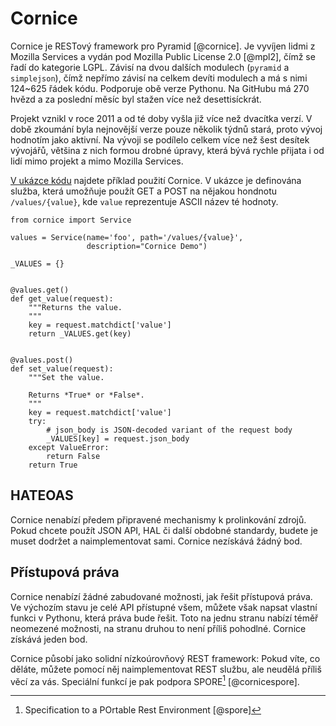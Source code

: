 Cornice
=======

Cornice je RESTový framework pro Pyramid [@cornice].
Je vyvíjen lidmi z Mozilla Services a vydán pod Mozilla Public License 2.0 [@mpl2],
čímž se řadí do kategorie LGPL.
Závisí na dvou dalších modulech (`pyramid` a `simplejson`),
čímž nepřímo závisí na celkem devíti modulech a má s nimi 124~625 řádek kódu.
Podporuje obě verze Pythonu. Na GitHubu má 270 hvězd a za poslední měsíc byl stažen více než desettisíckrát.

Projekt vznikl v roce 2011 a od té doby vyšla již více než dvacítka verzí.
V době zkoumání byla nejnovější verze pouze několik týdnů stará, proto vývoj hodnotím jako aktivní.
Na vývoji se podílelo celkem více než šest desítek vývojářů, většina z nich formou drobné úpravy, která bývá rychle přijata i od lidí mimo projekt a mimo Mozilla Services.

[V ukázce kódu](#code:cornice) najdete příklad použití Cornice.
V ukázce je definována služba, která umožňuje použít GET a POST na nějakou hondnotu `/values/{value}`, kde `value` reprezentuje ASCII název té hodnoty.

```{caption="{#code:cornice}Příklad použití z dokumentace Cornice \autocite{cornicedoc}" .python}
from cornice import Service

values = Service(name='foo', path='/values/{value}',
                 description="Cornice Demo")

_VALUES = {}


@values.get()
def get_value(request):
    """Returns the value.
    """
    key = request.matchdict['value']
    return _VALUES.get(key)


@values.post()
def set_value(request):
    """Set the value.

    Returns *True* or *False*.
    """
    key = request.matchdict['value']
    try:
        # json_body is JSON-decoded variant of the request body
        _VALUES[key] = request.json_body
    except ValueError:
        return False
    return True
```

HATEOAS
-------

Cornice nenabízí předem připravené mechanismy k prolinkování zdrojů.
Pokud chcete použít JSON API, HAL či další obdobné standardy, budete je muset dodržet a naimplementovat sami.
Cornice nezískává žádný bod.


Přístupová práva
----------------

Cornice nenabízí žádné zabudované možnosti, jak řešit přístupová práva. Ve výchozím stavu je celé API přístupné všem, můžete však napsat vlastní funkci v Pythonu, která práva bude řešit. Toto na jednu stranu nabízí téměř neomezené možnosti, na stranu druhou to není příliš pohodlné. Cornice získává jeden bod.


Cornice působí jako solidní nízkoúrovňový REST framework: Pokud víte, co děláte, můžete pomocí něj naimplementovat REST službu, ale neudělá příliš věcí za vás. Speciální funkcí je pak podpora SPORE[^spore] [@cornicespore].

[^spore]: Specification to a POrtable Rest Environment [@spore]